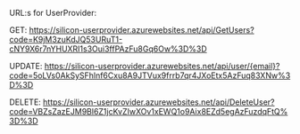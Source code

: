 URL:s for UserProvider:

GET: https://silicon-userprovider.azurewebsites.net/api/GetUsers?code=K9jM3zuKdJQ53URuT1-cNY9X6r7nYHUXRI1s3Oui3ffPAzFu8Gq6Ow%3D%3D

UPDATE: https://silicon-userprovider.azurewebsites.net/api/user/{email}?code=5oLVs0AkSySFhlnf6Cxu8A9JTVux9frrb7qr4JXoEtx5AzFuq83XNw%3D%3D

DELETE: https://silicon-userprovider.azurewebsites.net/api/DeleteUser?code=VBZsZazEJM9Bl6Z1jcKvZIwXOv1xEWQ1o9Aix8EZd5egAzFuzdqFtQ%3D%3D
